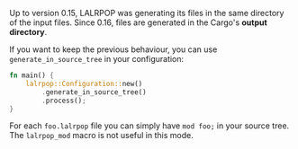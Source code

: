 Up to version 0.15, LALRPOP was generating its files in the same directory
of the input files. Since 0.16, files are generated in the Cargo's
**output directory**.

If you want to keep the previous behaviour, you can use `generate_in_source_tree`
in your configuration:

```rust
fn main() {
    lalrpop::Configuration::new()
        .generate_in_source_tree()
        .process();
}
```

For each `foo.lalrpop` file you can simply have `mod foo;` in your source tree.
The `lalrpop_mod` macro is not useful in this mode.
